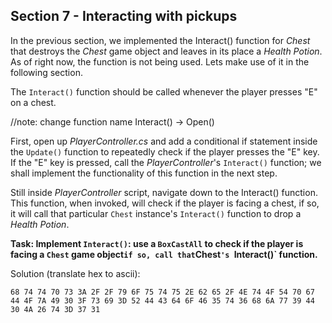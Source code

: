 ## Section 7 - Interacting with pickups

In the previous section, we implemented the Interact() function for *Chest* that destroys the *Chest* game object and leaves in its place a *Health Potion*. 
As of right now, the function is not being used. Lets make use of it in the following section.

The `Interact()` function should be called whenever the player presses "E" on a chest.  

//note: change function name Interact() -> Open()

First, open up *PlayerController.cs* and add a conditional if statement inside the `Update()` function to repeatedly check if the player presses the "E" key. If the "E" key is pressed, call the *PlayerController*'s `Interact()` function; we  shall implement the functionality of this function in the next step.

Still inside *PlayerController* script, navigate down to the Interact() function. This function, when invoked, will check if the player is facing a chest, if so, it will call that particular `Chest` instance's `Interact()` function to drop a *Health Potion*.

**Task: Implement `Interact()`: use a `BoxCastAll` to check if the player is facing a `Chest` game object` if so, call that `Chest`'s `Interact()` function.**

Solution (translate hex to ascii):
```
68 74 74 70 73 3A 2F 2F 79 6F 75 74 75 2E 62 65 2F 4E 74 4F 54 70 67 44 4F 7A 49 30 3F 73 69 3D 52 44 43 64 6F 46 35 74 36 68 6A 77 39 44 30 4A 26 74 3D 37 31
```

